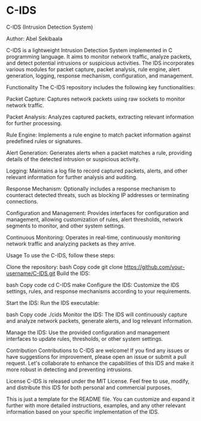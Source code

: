 # C-IDS

C-IDS (Intrusion Detection System)

Author: Abel Sekibaala

C-IDS is a lightweight Intrusion Detection System implemented in C programming language. It aims to monitor network traffic, analyze packets, and detect potential intrusions or suspicious activities. The IDS incorporates various modules for packet capture, packet analysis, rule engine, alert generation, logging, response mechanism, configuration, and management.

Functionality
The C-IDS repository includes the following key functionalities:

Packet Capture: Captures network packets using raw sockets to monitor network traffic.

Packet Analysis: Analyzes captured packets, extracting relevant information for further processing.

Rule Engine: Implements a rule engine to match packet information against predefined rules or signatures.

Alert Generation: Generates alerts when a packet matches a rule, providing details of the detected intrusion or suspicious activity.

Logging: Maintains a log file to record captured packets, alerts, and other relevant information for further analysis and auditing.

Response Mechanism: Optionally includes a response mechanism to counteract detected threats, such as blocking IP addresses or terminating connections.

Configuration and Management: Provides interfaces for configuration and management, allowing customization of rules, alert thresholds, network segments to monitor, and other system settings.

Continuous Monitoring: Operates in real-time, continuously monitoring network traffic and analyzing packets as they arrive.

Usage
To use the C-IDS, follow these steps:

Clone the repository:
bash
Copy code
git clone https://github.com/your-username/C-IDS.git
Build the IDS:

bash
Copy code
cd C-IDS
make
Configure the IDS:
Customize the IDS settings, rules, and response mechanisms according to your requirements.

Start the IDS:
Run the IDS executable:

bash
Copy code
./cids
Monitor the IDS:
The IDS will continuously capture and analyze network packets, generate alerts, and log relevant information.

Manage the IDS:
Use the provided configuration and management interfaces to update rules, thresholds, or other system settings.

Contribution
Contributions to C-IDS are welcome! If you find any issues or have suggestions for improvement, please open an issue or submit a pull request. Let's collaborate to enhance the capabilities of this IDS and make it more robust in detecting and preventing intrusions.

License
C-IDS is released under the MIT License. Feel free to use, modify, and distribute this IDS for both personal and commercial purposes.

This is just a template for the README file. You can customize and expand it further with more detailed instructions, examples, and any other relevant information based on your specific implementation of the IDS.
